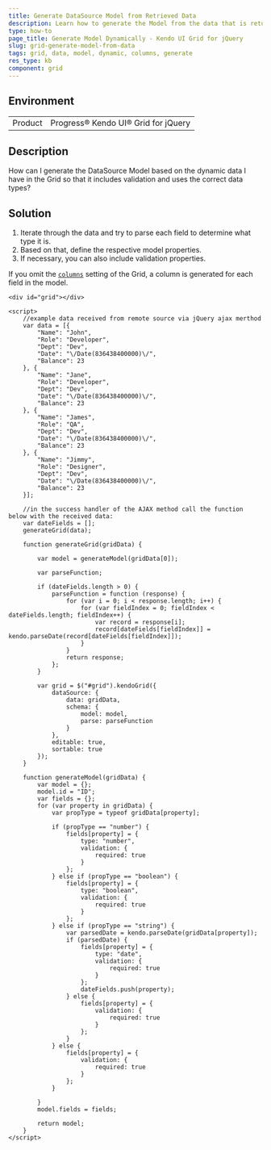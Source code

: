 ```yaml
---
title: Generate DataSource Model from Retrieved Data
description: Learn how to generate the Model from the data that is returned by the server in a Kendo UI Grid.
type: how-to
page_title: Generate Model Dynamically - Kendo UI Grid for jQuery
slug: grid-generate-model-from-data
tags: grid, data, model, dynamic, columns, generate
res_type: kb
component: grid
---
```


## Environment

<table>
 <tr>
  <td>Product</td>
  <td>Progress® Kendo UI® Grid for jQuery</td> 
 </tr>
</table>


## Description

How can I generate the DataSource Model based on the dynamic data I have in the Grid so that it includes validation and uses the correct data types?

## Solution

1. Iterate through the data and try to parse each field to determine what type it is.
1. Based on that, define the respective model properties.
1. If necessary, you can also include validation properties.

If you omit the [`columns`](https://docs.telerik.com/kendo-ui/api/javascript/ui/grid/configuration/columns) setting of the Grid, a column is generated for each field in the model.


````dojo
<div id="grid"></div>

<script>
    //example data received from remote source via jQuery ajax merthod
    var data = [{
        "Name": "John",
        "Role": "Developer",
        "Dept": "Dev",
        "Date": "\/Date(836438400000)\/",
        "Balance": 23
    }, {
        "Name": "Jane",
        "Role": "Developer",
        "Dept": "Dev",
        "Date": "\/Date(836438400000)\/",
        "Balance": 23
    }, {
        "Name": "James",
        "Role": "QA",
        "Dept": "Dev",
        "Date": "\/Date(836438400000)\/",
        "Balance": 23
    }, {
        "Name": "Jimmy",
        "Role": "Designer",
        "Dept": "Dev",
        "Date": "\/Date(836438400000)\/",
        "Balance": 23
    }];

    //in the success handler of the AJAX method call the function below with the received data:
    var dateFields = [];
    generateGrid(data);

    function generateGrid(gridData) {

        var model = generateModel(gridData[0]);

        var parseFunction;

        if (dateFields.length > 0) {
            parseFunction = function (response) {
                for (var i = 0; i < response.length; i++) {
                    for (var fieldIndex = 0; fieldIndex < dateFields.length; fieldIndex++) {
                        var record = response[i];
                        record[dateFields[fieldIndex]] = kendo.parseDate(record[dateFields[fieldIndex]]);
                    }
                }
                return response;
            };
        }

        var grid = $("#grid").kendoGrid({
            dataSource: {
                data: gridData,
                schema: {
                    model: model,
                    parse: parseFunction
                }
            },
            editable: true,
            sortable: true
        });
    }

    function generateModel(gridData) {
        var model = {};
        model.id = "ID";
        var fields = {};
        for (var property in gridData) {
            var propType = typeof gridData[property];

            if (propType == "number") {
                fields[property] = {
                    type: "number",
                    validation: {
                        required: true
                    }
                };
            } else if (propType == "boolean") {
                fields[property] = {
                    type: "boolean",
                    validation: {
                        required: true
                    }
                };
            } else if (propType == "string") {
                var parsedDate = kendo.parseDate(gridData[property]);
                if (parsedDate) {
                    fields[property] = {
                        type: "date",
                        validation: {
                            required: true
                        }
                    };
                    dateFields.push(property);
                } else {
                    fields[property] = {
                        validation: {
                            required: true
                        }
                    };
                }
            } else {
                fields[property] = {
                    validation: {
                        required: true
                    }
                };
            }

        }
        model.fields = fields;

        return model;
    }
</script>
````
